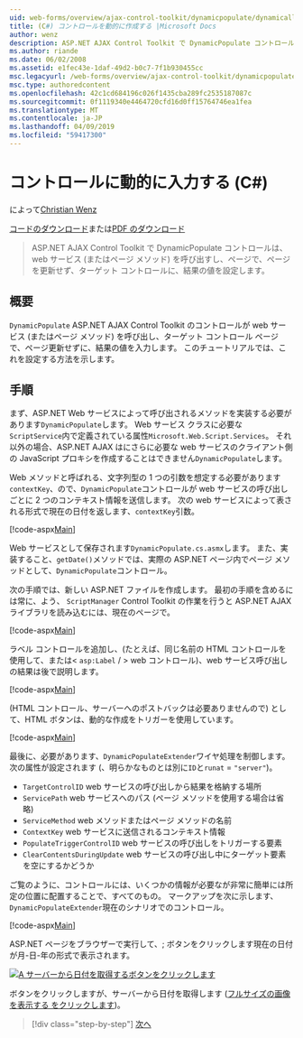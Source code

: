 ```yaml
---
uid: web-forms/overview/ajax-control-toolkit/dynamicpopulate/dynamically-populating-a-control-cs
title: (C#) コントロールを動的に作成する |Microsoft Docs
author: wenz
description: ASP.NET AJAX Control Toolkit で DynamicPopulate コントロールは、web サービス (またはページ メソッド) を呼び出すし、t のターゲット コントロールに、結果の値を入力しています.
ms.author: riande
ms.date: 06/02/2008
ms.assetid: e1fec43e-1daf-49d2-b0c7-7f1b930455cc
msc.legacyurl: /web-forms/overview/ajax-control-toolkit/dynamicpopulate/dynamically-populating-a-control-cs
msc.type: authoredcontent
ms.openlocfilehash: 42c1cd684196c026f1435cba289fc2535187087c
ms.sourcegitcommit: 0f1119340e4464720cfd16d0ff15764746ea1fea
ms.translationtype: MT
ms.contentlocale: ja-JP
ms.lasthandoff: 04/09/2019
ms.locfileid: "59417300"
---
```

# <a name="dynamically-populating-a-control-c"></a>コントロールに動的に入力する (C#)

によって[Christian Wenz](https://github.com/wenz)

[コードのダウンロード](http://download.microsoft.com/download/d/8/f/d8f2f6f9-1b7c-46ad-9252-e1fc81bdea3e/dynamicpopulate0.cs.zip)または[PDF のダウンロード](http://download.microsoft.com/download/b/6/a/b6ae89ee-df69-4c87-9bfb-ad1eb2b23373/dynamicpopulate0CS.pdf)

> ASP.NET AJAX Control Toolkit で DynamicPopulate コントロールは、web サービス (またはページ メソッド) を呼び出すし、ページで、ページを更新せず、ターゲット コントロールに、結果の値を設定します。


## <a name="overview"></a>概要

`DynamicPopulate` ASP.NET AJAX Control Toolkit のコントロールが web サービス (またはページ メソッド) を呼び出し、ターゲット コントロール ページで、ページ更新せずに、結果の値を入力します。 このチュートリアルでは、これを設定する方法を示します。

## <a name="steps"></a>手順

まず、ASP.NET Web サービスによって呼び出されるメソッドを実装する必要があります`DynamicPopulate`します。 Web サービス クラスに必要な`ScriptService`内で定義されている属性`Microsoft.Web.Script.Services`。 それ以外の場合、ASP.NET AJAX はにさらに必要な web サービスのクライアント側の JavaScript プロキシを作成することはできません`DynamicPopulate`します。

Web メソッドと呼ばれる、文字列型の 1 つの引数を想定する必要があります`contextKey`、ので、`DynamicPopulate`コントロールが web サービスの呼び出しごとに 2 つのコンテキスト情報を送信します。 次の web サービスによって表される形式で現在の日付を返します、`contextKey`引数。

[!code-aspx[Main](dynamically-populating-a-control-cs/samples/sample1.aspx)]

Web サービスとして保存されます`DynamicPopulate.cs.asmx`します。 また、実装すること、`getDate()`メソッドでは、実際の ASP.NET ページ内でページ メソッドとして、`DynamicPopulate`コントロール。

次の手順では、新しい ASP.NET ファイルを作成します。 最初の手順を含めるには常に、よう、 `ScriptManager` Control Toolkit の作業を行うと ASP.NET AJAX ライブラリを読み込むには、現在のページで。

[!code-aspx[Main](dynamically-populating-a-control-cs/samples/sample2.aspx)]

ラベル コントロールを追加し、(たとえば、同じ名前の HTML コントロールを使用して、または&lt; `asp:Label`  / &gt; web コントロール)、web サービス呼び出しの結果は後で説明します。

[!code-aspx[Main](dynamically-populating-a-control-cs/samples/sample3.aspx)]

(HTML コントロール、サーバーへのポストバックは必要ありませんので) として、HTML ボタンは、動的な作成をトリガーを使用しています。

[!code-aspx[Main](dynamically-populating-a-control-cs/samples/sample4.aspx)]

最後に、必要があります、`DynamicPopulateExtender`ワイヤ処理を制御します。 次の属性が設定されます (、明らかなものとは別に`ID`と`runat` = `"server"`)。

- `TargetControlID` web サービスの呼び出しから結果を格納する場所
- `ServicePath` web サービスへのパス (ページ メソッドを使用する場合は省略)
- `ServiceMethod` web メソッドまたはページ メソッドの名前
- `ContextKey` web サービスに送信されるコンテキスト情報
- `PopulateTriggerControlID` web サービスの呼び出しをトリガーする要素
- `ClearContentsDuringUpdate` web サービスの呼び出し中にターゲット要素を空にするかどうか

ご覧のように、コントロールには、いくつかの情報が必要なが非常に簡単には所定の位置に配置することで、すべてのもの。 マークアップを次に示します、`DynamicPopulateExtender`現在のシナリオでのコントロール。

[!code-aspx[Main](dynamically-populating-a-control-cs/samples/sample5.aspx)]

ASP.NET ページをブラウザーで実行して、; ボタンをクリックします現在の日付が月-日-年の形式で表示されます。


[![A サーバーから日付を取得するボタンをクリックします](dynamically-populating-a-control-cs/_static/image2.png)](dynamically-populating-a-control-cs/_static/image1.png)

ボタンをクリックしますが、サーバーから日付を取得します ([フルサイズの画像を表示する をクリックします](dynamically-populating-a-control-cs/_static/image3.png))。

> [!div class="step-by-step"]
> [次へ](dynamically-populating-a-control-using-javascript-code-cs.md)
